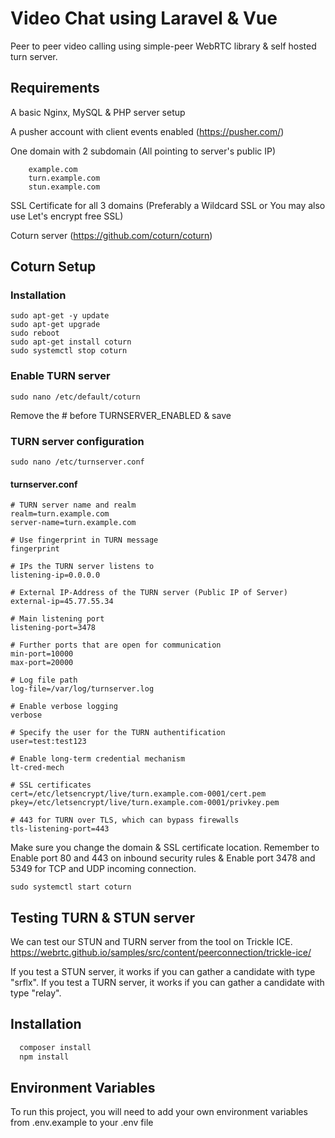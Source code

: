 
# Video Chat using Laravel & Vue

Peer to peer video calling using simple-peer WebRTC library & self hosted turn server.

## Requirements

A basic Nginx, MySQL & PHP server setup

A pusher account with client events enabled
(https://pusher.com/)
    
One domain with 2 subdomain (All pointing to server's public IP)
        
        example.com
        turn.example.com
        stun.example.com
    
SSL Certificate for all 3 domains (Preferably a Wildcard SSL or You may also use Let's encrypt free SSL)

Coturn server (https://github.com/coturn/coturn)
## Coturn Setup

### Installation
    sudo apt-get -y update
    sudo apt-get upgrade
    sudo reboot
    sudo apt-get install coturn
    sudo systemctl stop coturn

### Enable TURN server
    sudo nano /etc/default/coturn
Remove the # before TURNSERVER_ENABLED & save

### TURN server configuration
    sudo nano /etc/turnserver.conf

#### turnserver.conf

    # TURN server name and realm
    realm=turn.example.com
    server-name​=​turn.example.com​
    
    # Use fingerprint in TURN message
    fingerprint

    # IPs the TURN server listens to
    listening-ip=0.0.0.0

    # External IP-Address of the TURN server (Public IP of Server)
    external-ip​=​45.77.55.34

    # Main listening port
    listening-port=3478

    # Further ports that are open for communication
    min-port=10000
    max-port=20000

    # Log file path
    log-file​=​/var/log/turnserver.log

    # Enable verbose logging
    verbose

    # Specify the user for the TURN authentification
    user=test:test123

    # Enable long-term credential mechanism
    lt-cred-mech

    # SSL certificates
    cert​=​/etc/letsencrypt/live/​turn.example.com-0001​/cert.pem
    pkey​=​/etc/letsencrypt/live/​turn.example.com-0001/privkey.pem

    # 443 for TURN over TLS, which can bypass firewalls
    tls-listening-port=443


Make sure you change the domain & SSL certificate location.
Remember to Enable port 80 and 443 on inbound security rules & Enable port 3478 and 5349 for TCP and UDP incoming connection.

    sudo systemctl start coturn
## Testing TURN & STUN server

We can test our STUN and TURN server from the tool on Trickle ICE.
https://webrtc.github.io/samples/src/content/peerconnection/trickle-ice/

If you test a STUN server, it works if you can gather a candidate with type "srflx". If you test a TURN server, it works if you can gather a candidate with type "relay".
## Installation

```bash
  composer install
  npm install
```

    
## Environment Variables

To run this project, you will need to add your own environment variables from .env.example to your .env file

